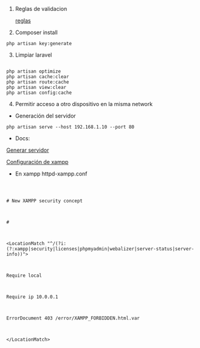 1. Reglas de validacion

  

    [reglas](https://laravel.com/docs/4.2/validation#rule-confirmed)

  

  

2. Composer install

  

```php artisan key:generate```

  

  

3. Limpiar laravel

  

```

php artisan optimize
php artisan cache:clear
php artisan route:cache
php artisan view:clear
php artisan config:cache

```

  

4. Permitir acceso a otro dispositivo en la misma network

  

  

* Generación del servidor

  

``` php artisan serve --host 192.168.1.10 --port 80 ```

  

* Docs:

  

[Generar servidor](https://laracasts.com/discuss/channels/general-discussion/access-my-laravel-site-on-another-computer-on-the-same-network)

  

  

[Configuración de xampp](https://www.devside.net/wamp-server/accessing-websites-on-a-local-network-lan-web-server)

  
  

* En xampp httpd-xampp.conf

  

```

  

# New XAMPP security concept

  

#

  

<LocationMatch "^/(?i:(?:xampp|security|licenses|phpmyadmin|webalizer|server-status|server-info))">

  

Require local

  

Require ip 10.0.0.1

  

ErrorDocument 403 /error/XAMPP_FORBIDDEN.html.var

  

</LocationMatch>

  

```